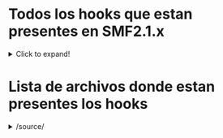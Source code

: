 # Todos los hooks que estan presentes en SMF2.1.x 
<details>
  <summary>Click to expand!</summary>
  
  ## Heading
  1. A numbered
  2. list
     1. With some
     1. Sub bullets
</details>

# Lista de archivos donde estan presentes los hooks
<details>
  <summary>/source/</summary>
     
1. Admin.php
1. Attachments.php
1. BoardIndex.php
1. Calendar.php
1. Display.php
1. Display.php~
1. Errors.php
1. Groups.php
1. Help.php
1. Likes.php
1. Load.php
1. Logging.php
1. LogInOut.php
1. ManageAttachments.php
1. ManageBans.php
1. ManageBoards.php
1. ManageCalendar.php
1. ManageLanguages.php
1. ManageMail.php
1. ManageMaintenance.php
1. ManageMembergroups.php
1. ManageMembers.php
1. ManageNews.php
1. ManagePaid.php
1. ManagePermissions.php
1. ManagePosts.php
1. ManageRegistration.php
1. ManageScheduledTasks.php
1. ManageSearch.php
1. ManageSearchEngines.php
1. ManageServer.php
1. ManageSettings.php
1. ManageSmileys.php
1. Memberlist.php
1. Mentions.php
1. MessageIndex.php
1. ModerationCenter.php
1. Modlog.php
1. MoveTopic.php
1. News.php
1. PackageGet.php
1. Packages.php
1. PersonalMessage.php
1. Poll.php
1. Post.php
1. PostModeration.php
1. Profile.php
1. Profile-Actions.php
1. Profile-Export.php
1. Profile-Modify.php
1. Profile-View.php
1. Recent.php
1. Register.php
1. Reminder.php
1. RemoveTopic.php
1. ReportedContent.php
1. Reports.php
1. ScheduledTasks.php
1. Search.php
1. Security.php
1. Session.php
1. ShowAttachments.php
1. SplitTopics.php
1. Stats.php
1. Subs.php
1. Subs-Admin.php
1. Subs-Attachments.php
1. Subs-Auth.php
1. Subs-BoardIndex.php
1. Subs-Boards.php
1. Subs-Calendar.php
1. Subs-Categories.php
1. Subs-Editor.php
1. Subs-List.php
1. Subs-Membergroups.php
1. Subs-Members.php
1. Subs-MembersOnline.php
1. Subs-Menu.php
1. Subs-Post.php
1. Subs-Themes.php
1. Subs-Timezones.php
1. Themes.php
1. ViewQuery.php
1. Who.php
1. Xml.php 
1. tasks\Likes-Notify.php
</details>
